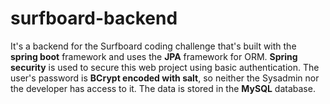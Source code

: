 # surfboard-backend

It's a backend for the Surfboard coding challenge that's built with the **spring boot** framework and uses the **JPA** framework for ORM.
**Spring security** is used to secure this web project using basic authentication. The user's password is **BCrypt encoded with salt**, so neither the Sysadmin nor the developer has access to it.
The data is stored in the **MySQL** database.
